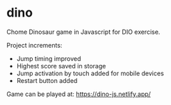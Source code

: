 # dino
Chome Dinosaur game in Javascript for DIO exercise.

Project increments:

- Jump timing improved
- Highest score saved in storage
- Jump activation by touch added for mobile devices
- Restart button added

Game can be played at:
https://dino-js.netlify.app/
